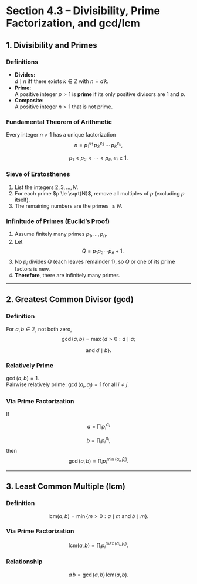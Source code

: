 <!-- section_4.3.md -->

# Section 4.3 – Divisibility, Prime Factorization, and gcd/lcm

## 1. Divisibility and Primes

### Definitions
- **Divides:**  
  $d \mid n$ iff there exists $k\in\mathbb{Z}$ with $n = d\,k$.
- **Prime:**  
  A positive integer $p>1$ is **prime** if its only positive divisors are $1$ and $p$.
- **Composite:**  
  A positive integer $n>1$ that is not prime.

### Fundamental Theorem of Arithmetic
Every integer $n>1$ has a unique factorization
$$
n = p_1^{e_1}\,p_2^{e_2}\,\cdots\,p_k^{e_k},
$$

$$
p_1 < p_2 < \cdots < p_k,\; e_i\ge1.
$$

### Sieve of Eratosthenes
1. List the integers $2,3,\dots,N$.  
2. For each prime $p \le \sqrt{N}$, remove all multiples of $p$ (excluding $p$ itself).  
3. The remaining numbers are the primes $\le N$.

### Infinitude of Primes (Euclid’s Proof)
1. Assume finitely many primes $p_1,\dots,p_n$.  
2. Let  
   $$
   Q = p_1p_2\cdots p_n + 1.
   $$
3. No $p_i$ divides $Q$ (each leaves remainder $1$), so $Q$ or one of its prime factors is new.  
4. **Therefore**, there are infinitely many primes.

---

## 2. Greatest Common Divisor (gcd)

### Definition
For $a,b\in\mathbb{Z}$, not both zero,  
$$
\gcd(a,b) = \max\{d>0 : d\mid a;
$$

$$
\text{and}\; d\mid b\}.
$$

### Relatively Prime
$\gcd(a,b)=1$.  
Pairwise relatively prime: $\gcd(a_i,a_j)=1$ for all $i\neq j$.

### Via Prime Factorization
If

$$a = \prod_i p_i^{\alpha_i}$$



$$
b = \prod_i p_i^{\beta_i},
$$
then
$$
\gcd(a,b) = \prod_i p_i^{\min(\alpha_i,\beta_i)}.
$$

---

## 3. Least Common Multiple (lcm)

### Definition
$$
\mathrm{lcm}(a,b) = \min\{m>0 : a\mid m \;\text{and}\; b\mid m\}.
$$

### Via Prime Factorization
$$
\mathrm{lcm}(a,b) = \prod_i p_i^{\max(\alpha_i,\beta_i)}.
$$

### Relationship
$$
a\,b = \gcd(a,b)\,\mathrm{lcm}(a,b).
$$
